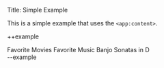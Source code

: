 Title: Simple Example

This is a simple example that uses the `<app:content>`.
	
++example
<div id="styled">
	<app:tabpanel id="contentmenu" initial="movies">
		<tab name="movies">Favorite Movies</tab>
		<tab name="music">Favorite Music</tab>
		<tab name="banjo">Banjo Sonatas in D</tab>
	</app:tabpanel>
</div>
<div id="my_tab_divider"></div>
<app:content
	lazy="false"
	args="{'title':'These movies do not suck'}"
	src="../../widgets/app_content/doc/movies.html" 
	on="contentmenu[movies] then show else hide">
</app:content>
<app:content
	lazy="false"
	args="{'title':'These albums do not suck'}"
	src="../../widgets/app_content/doc/music.html" 
	on="contentmenu[music] then show else hide">
</app:content>
<app:content
	lazy="false"
	args="{'title':'Banjo - the new Cow Bell'}"
	src="../../widgets/app_content/doc/banjo.html" 
	on="contentmenu[banjo] then show else hide">
</app:content>			
--example
